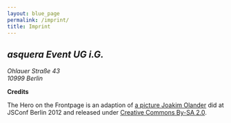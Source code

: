 ```yaml
---
layout: blue_page
permalink: /imprint/
title: Imprint
---
```



<section markdown="1">

<p>
<address>
<h2>asquera Event UG i.G. </h2>
Ohlauer Straße 43 <br>
10999 Berlin
</address>
</p>


**Credits**

The Hero on the Frontpage is an adaption of [a picture Joakim Olander](https://www.flickr.com/photos/jockew/8255053049/) did at JSConf Berlin 2012 and released under [Creative Commons By-SA 2.0](https://creativecommons.org/licenses/by-sa/2.0/).

</section>
